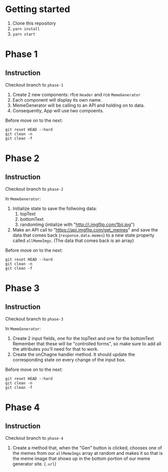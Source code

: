 # Getting started

1. Clone this repository
2. `yarn install`
3. `yarn start`

# Phase 1

## Instruction

Checkout branch to `phase-1`

1. Create 2 new components: rfce `Header` and rce `MemeGenerator`
2. Each component will display its own name.
3. MemeGenerator will be calling to an API and holding on to data.
4. Consequently, App will use two compoents.

Before move on to the next:

```shell
git reset HEAD --hard 
git clean -n
git clean -f
```

# Phase 2

## Instruction

Checkout branch to `phase-2`

In `MemeGenerator`:

1. Initialize state to save the follwoing data:
   1. topText
   2. bottomText
   3. randomImg (intialize with "http://i.imgflip.com/1bij.jpg")
2. Make an API call to "https://api.imgflip.com/get_memes" and save the 
data that comes back (`response.data.memes`) to a new state property
called `allMemeImgs`. (The data that comes back is an array)

Before move on to the next:

```shell
git reset HEAD --hard 
git clean -n
git clean -f
```

# Phase 3

## Instruction

Checkout branch to `phase-3`

In `MemeGenerator`:

1. Create 2 input fields, one for the topText and one for the bottomText Remember that these will be "controlled forms", so make sure to add all the attributes you'll need for that to work.
2. Create the onChagne handler method. It should update the corresponding state on every change of the input box.

Before move on to the next:

```shell
git reset HEAD --hard 
git clean -n
git clean -f
```

# Phase 4

## Instruction

Checkout branch to `phase-4`

1. Create a method that, when the "Gen" button is clicked, chooses one of the
memes from our `allMemeImgs` array at random and makes it so that is the
meme image that shows up in the bottom portion of our meme generator site. (`.url`)
